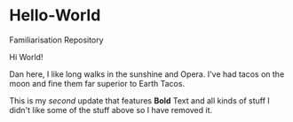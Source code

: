 

# Hello-World
Familiarisation Repository

Hi World!

Dan here,  I like long walks in the sunshine and Opera.
I've had tacos on the moon and fine them far superior to Earth Tacos.

This is my _second_ update that features **Bold** Text and all kinds of stuff
I didn't like some of the stuff above so I have removed it.
